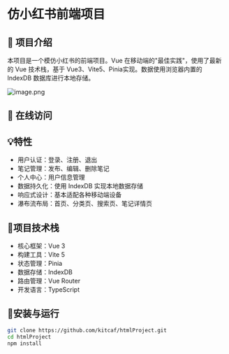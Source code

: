 # 仿小红书前端项目

## 🎯 项目介绍
本项目是一个模仿小红书的前端项目。Vue 在移动端的"最佳实践"，使用了最新的 Vue 技术栈，基于 Vue3、Vite5、Pinia实现。数据使用浏览器内置的 IndexDB 数据库进行本地存储。


![image.png](https://cloundpic.obs.cn-east-3.myhuaweicloud.com/images/result.jpeg)

## 👀 在线访问


## 💡特性

- 用户认证：登录、注册、退出
- 笔记管理：发布、编辑、删除笔记
- 个人中心：用户信息管理
- 数据持久化：使用 IndexDB 实现本地数据存储
- 响应式设计：基本适配各种移动端设备
- 瀑布流布局：首页、分类页、搜索页、笔记详情页

## 👻项目技术栈

- 核心框架：Vue 3
- 构建工具：Vite 5
- 状态管理：Pinia
- 数据存储：IndexDB
- 路由管理：Vue Router
- 开发语言：TypeScript

## 📖安装与运行

```bash
git clone https://github.com/kitcaf/htmlProject.git
cd htmlProject
npm install
```